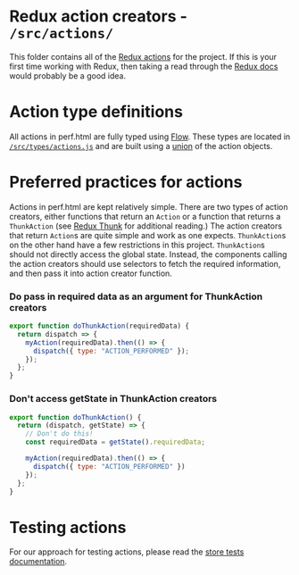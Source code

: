 # Redux action creators - `/src/actions/`

This folder contains all of the [Redux actions](http://redux.js.org/docs/basics/Actions.html) for the project. If this is your first time working with Redux, then taking a read through the [Redux docs](http://redux.js.org/) would probably be a good idea.

# Action type definitions

All actions in perf.html are fully typed using [Flow](https://flow.org/). These types are located in [`/src/types/actions.js`](../types/actions.js) and are built using a [union](https://flow.org/en/docs/types/unions/) of the action objects.

# Preferred practices for actions

Actions in perf.html are kept relatively simple. There are two types of action creators, either functions that return an `Action` or a function that returns a `ThunkAction` (see [Redux Thunk](https://github.com/gaearon/redux-thunk) for additional reading.) The action creators that return `Action`s are quite simple and work as one expects. `ThunkAction`s on the other hand have a few restrictions in this project. `ThunkAction`s should not directly access the global state. Instead, the components calling the action creators should use selectors to fetch the required information, and then pass it into action creator function.

### Do pass in required data as an argument for ThunkAction creators

```js
export function doThunkAction(requiredData) {
  return dispatch => {
    myAction(requiredData).then(() => {
      dispatch({ type: "ACTION_PERFORMED" });
    });
  };
}
```

### Don't access getState in ThunkAction creators

```js
export function doThunkAction() {
  return (dispatch, getState) => {
    // Don't do this!
    const requiredData = getState().requiredData;

    myAction(requiredData).then(() => {
      dispatch({ type: "ACTION_PERFORMED" })
    });
  };
}
```

# Testing actions

For our approach for testing actions, please read the [store tests documentation](../test/store/README.md).
